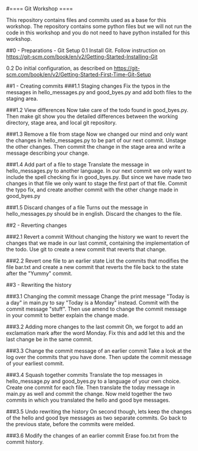#==== Git Workshop ====

This repository contains files and commits used as a base for this workshop. The repository contains some python files but we will not run the code in this workshop and you do not need to have python installed for this workshop.

##0 - Preparations - Git Setup
0.1 Install Git. Follow instruction on https://git-scm.com/book/en/v2/Getting-Started-Installing-Git

0.2 Do initial configuration, as described on https://git-scm.com/book/en/v2/Getting-Started-First-Time-Git-Setup

##1 - Creating commits
###1.1 Staging changes
Fix the typos in the messages in hello_messages.py and good_byes.py and add both files to the staging area.

###1.2 View differences
Now take care of the todo found in good_byes.py.
Then make git show you the detailed differences between the working directory, stage area, and local git repository.

###1.3 Remove a file from stage
Now we changed our mind and only want the changes in hello_messages.py to be part of our next commit.
Unstage the other changes. Then commit the change in the stage area and write a message describing your change.

###1.4 Add part of a file to stage
Translate the message in hello_messages.py to another language.
In our next commit we only want to include the spell checking fix in good_byes.py.
But since we have made two changes in that file we only want to stage the first part of that file.
Commit the typo fix, and create another commit with the other change made in good_byes.py

###1.5 Discard changes of a file
Turns out the message in hello_messages.py should be in english. Discard the changes to the file.

##2 - Reverting changes

###2.1 Revert a commit
Without changing the history we want to revert the changes that we made in our last commit, containing the implementation of the todo.
Use git to create a new commit that reverts that change.

###2.2 Revert one file to an earlier state
List the commits that modifies the file bar.txt and create a new commit that reverts the file back to the state after the "Yummy" commit.

##3 - Rewriting the history

###3.1 Changing the commit message
Change the print message "Today is a day" in main.py to say "Today is a Monday" instead. Commit with the commit message "stuff".
Then use amend to change the commit message in your commit to better explain the change made.

###3.2 Adding more changes to the last commit
Oh, we forgot to add an exclamation mark after the word Monday. Fix this and add let this and the last change be in the same commit.

###3.3 Change the commit message of an earlier commit
Take a look at the log over the commits that you have done. Then update the commit message of your earliest commit.

###3.4 Squash together commits
Translate the top messages in hello_message.py and good_byes.py to a language of your own choice.
Create one commit for each file.
Then translate the today message in main.py as well and commit the change.
Now meld together the two commits in which you translated the hello and good bye messages.

###3.5 Undo rewriting the history
On second though, lets keep the changes of the hello and good bye messages as two separate commits.
Go back to the previous state, before the commits were melded.

###3.6 Modify the changes of an earlier commit
Erase foo.txt from the commit history.
